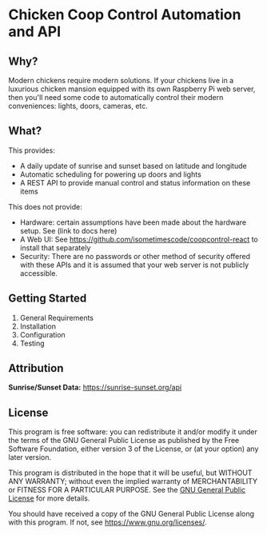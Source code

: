 # Chicken Coop Control Automation and API

## Why?

Modern chickens require modern solutions. If your chickens live in a luxurious chicken mansion equipped with its own Raspberry Pi web server, then you'll need some code to automatically control their modern conveniences: lights, doors, cameras, etc.

## What?

This provides:
* A daily update of sunrise and sunset based on latitude and longitude
* Automatic scheduling for powering up doors and lights
* A REST API to provide manual control and status information on these items

This does not provide:
* Hardware: certain assumptions have been made about the hardware setup. See (link to docs here)
* A Web UI: See https://github.com/isometimescode/coopcontrol-react to install that separately
* Security: There are no passwords or other method of security offered with these APIs and it is assumed that your web server is not publicly accessible.

## Getting Started

1. General Requirements
2. Installation
3. Configuration
4. Testing

## Attribution

**Sunrise/Sunset Data:** https://sunrise-sunset.org/api

## License

This program is free software: you can redistribute it and/or modify it under the terms of the GNU General Public License as published by the Free Software Foundation, either version 3 of the License, or (at your option) any later version.

This program is distributed in the hope that it will be useful, but WITHOUT ANY WARRANTY; without even the implied warranty of MERCHANTABILITY or FITNESS FOR A PARTICULAR PURPOSE.  See the [GNU General Public License](LICENSE) for more details.

You should have received a copy of the GNU General Public License along with this program. If not, see <https://www.gnu.org/licenses/>.
